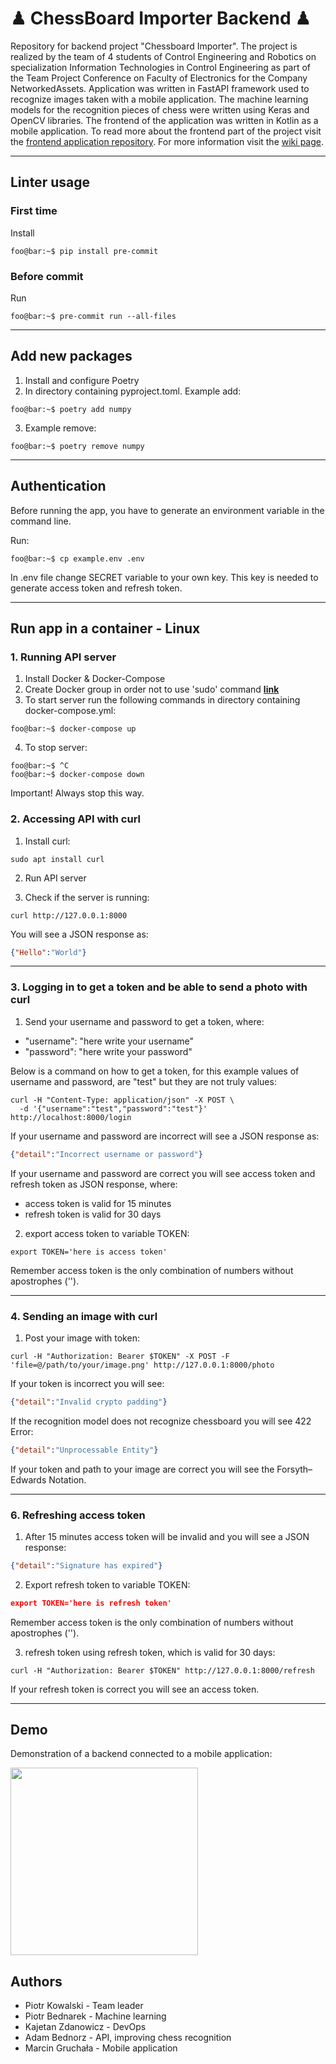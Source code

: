 # ♟︎ ChessBoard Importer Backend ♟︎

Repository for backend project "Chessboard Importer". The project is realized by the team of 4 students of Control Engineering and Robotics on specialization Information Technologies in Control Engineering as part of the Team Project Conference on Faculty of Electronics for the Company NetworkedAssets. Application was written in FastAPI framework used to recognize images taken with a mobile application. The machine learning models for the recognition pieces of chess were written using Keras and OpenCV libraries. The frontend of the application was written in Kotlin as a mobile application. To read more about the frontend part of the project visit the [frontend application repository](https://gitlab.com/kpz-2021-chessboard-importer-team/chessboard-importer-mobile). For more information visit the [wiki page](https://gitlab.com/kpz-2021-chessboard-importer-team/chessboard-importer-backend/-/wikis/home).

---

## Linter usage

### First time

Install

```shell
foo@bar:~$ pip install pre-commit
```

### Before commit

Run

```shell
foo@bar:~$ pre-commit run --all-files
```

---

## Add new packages

1. Install and configure Poetry
2. In directory containing pyproject.toml. Example add:

```shell
foo@bar:~$ poetry add numpy
```

3. Example remove:

```shell
foo@bar:~$ poetry remove numpy
```

---

## Authentication

Before running the app, you have to generate an environment variable in the command line.

Run:

```shell
foo@bar:~$ cp example.env .env
```

In .env file change SECRET variable to your own key.
This key is needed to generate access token and refresh token.

---

## Run app in a container - Linux

### 1. Running API server

1. Install Docker & Docker-Compose
2. Create Docker group in order not to use 'sudo' command **[link](https://docs.docker.com/engine/install/linux-postinstall/)**
3. To start server run the following commands in directory containing docker-compose.yml:

```shell
foo@bar:~$ docker-compose up
```

4. To stop server:

```shell
foo@bar:~$ ^C
foo@bar:~$ docker-compose down
```

Important! Always stop this way.

### 2. Accessing API with curl

1. Install curl:

```shell
sudo apt install curl
```

2. Run API server

3. Check if the server is running:

```shell
curl http://127.0.0.1:8000
```

You will see a JSON response as:

```json
{"Hello":"World"}
```

---

### 3. Logging in to get a token and be able to send a photo with curl

1. Send your username and password to get a token, where:

- "username": "here write your username"
- "password": "here write your password"

Below is a command on how to get a token, for this example values of username and password, are "test" but they are not truly values:

```shell
curl -H "Content-Type: application/json" -X POST \
  -d '{"username":"test","password":"test"}' http://localhost:8000/login
```

If your username and password are incorrect will see a JSON response as:

```json
{"detail":"Incorrect username or password"}
```

If your username and password are correct you will see access token and refresh token as JSON response, where:

- access token is valid for 15 minutes
- refresh token is valid for 30 days

2. export access token to variable TOKEN:

```shell
export TOKEN='here is access token'
```

Remember access token is the only combination of numbers without apostrophes ('').

---

### 4. Sending an image with curl

1. Post your image with token:

```shell
curl -H "Authorization: Bearer $TOKEN" -X POST -F 'file=@/path/to/your/image.png' http://127.0.0.1:8000/photo
```

If your token is incorrect you will see:

```json
{"detail":"Invalid crypto padding"}
```

If the recognition model does not recognize chessboard you will see 422 Error:

```json
{"detail":"Unprocessable Entity"}
```

If your token and path to your image are correct you will see the Forsyth–Edwards Notation.

---

### 6. Refreshing access token

1. After 15 minutes access token will be invalid and you will see a JSON response:

```json
{"detail":"Signature has expired"}
```

2. Export refresh token to variable TOKEN:

```json
export TOKEN='here is refresh token'
```

Remember access token is the only combination of numbers without apostrophes ('').

3. refresh token using refresh token, which is valid for 30 days:

```shell
curl -H "Authorization: Bearer $TOKEN" http://127.0.0.1:8000/refresh
```

If your refresh token is correct you will see an access token.

---

## Demo

Demonstration of a backend connected to a mobile application:

<img src="/demo/demo.gif" width="300">

## Authors

- Piotr Kowalski - Team leader
- Piotr Bednarek - Machine learning
- Kajetan Zdanowicz - DevOps
- Adam Bednorz - API, improving chess recognition
- Marcin Gruchała - Mobile application
